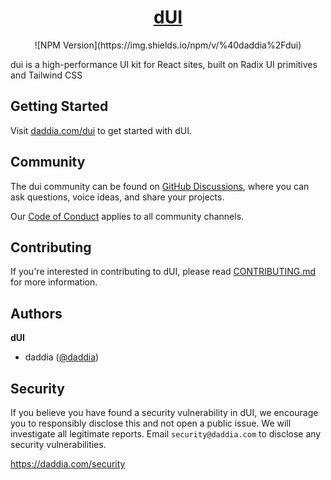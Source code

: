 <p align="center">
  <a href="https://turborepo.com">
    <picture>
    </picture>
    <h1 align="center">dUI</h1>
  </a>
</p>

<p align="center">
  ![NPM Version](https://img.shields.io/npm/v/%40daddia%2Fdui)
</p>

dui is a high-performance UI kit for React sites, built on Radix UI primitives and Tailwind CSS

## Getting Started

Visit [daddia.com/dui](https://daddia.com/dui) to get started with dUI.

## Community

The dui community can be found on [GitHub Discussions](https://github.com/daddia/dui/discussions), where you can ask questions, voice ideas, and share your projects.

Our [Code of Conduct](https://github.com/daddia/dui/blob/main/CODE_OF_CONDUCT.md) applies to all community channels.

## Contributing

If you're interested in contributing to dUI, please read [CONTRIBUTING.md](./CONTRIBUTING.md) for more information.

## Authors

**dUI**

- daddia ([@daddia](https://github.com/daddia))

## Security

If you believe you have found a security vulnerability in dUI, we encourage you to responsibly disclose this and not open a public issue. We will investigate all legitimate reports. Email `security@daddia.com` to disclose any security vulnerabilities.

https://daddia.com/security
